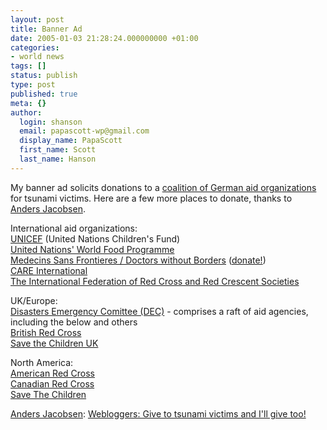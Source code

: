 ```yaml
---
layout: post
title: Banner Ad
date: 2005-01-03 21:28:24.000000000 +01:00
categories:
- world news
tags: []
status: publish
type: post
published: true
meta: {}
author:
  login: shanson
  email: papascott-wp@gmail.com
  display_name: PapaScott
  first_name: Scott
  last_name: Hanson
---
```

<p>My banner ad solicits donations to a <a href="http://www.aktion-deutschland-hilft.de/">coalition of German aid organizations</a> for tsunami victims. Here are a few more places to donate, thanks to<br />
<a href="http://www.jacobsen.no/anders/blog/">Anders Jacobsen</a>. </p>
<p>International aid organizations:<br />
<a href="http://unicef.org/">UNICEF</a> (United Nations Children's Fund)<br />
<a href="http://www.wfp.org/">United Nations' World Food Programme</a><br />
<a href="http://www.msf.org/">Medecins Sans Frontieres / Doctors without Borders</a> (<a href="http://www.msf.org/donations/index.cfm">donate!</a>)<br />
<a href="http://www.care.org/">CARE International</a><br />
<a href="http://www.ifrc.org/">The International Federation of Red Cross and Red Crescent Societies</a></p>
<p>UK/Europe:<br />
<a href="http://www.dec.org.uk/">Disasters Emergency Comittee (DEC)</a> - comprises a raft of aid agencies, including the below and others<br />
<a href="http://www.redcross.org.uk/">British Red Cross</a><br />
<a href="http://www.savethechildren.org.uk/">Save the Children UK</a></p>
<p>North America:<br />
<a href="http://www.redcross.org/">American Red Cross</a><br />
<a href="http://www.redcross.ca/">Canadian Red Cross</a><br />
<a href="http://www.savethechildren.org/">Save The Children</a></p>
<p><a href="http://www.jacobsen.no/anders/blog/">Anders Jacobsen</a>: <a href="http://www.jacobsen.no/anders/blog/archives/2005/01/02/webloggers_give_to_tsunami_victims_and_ill_give_too.html">Webloggers: Give to tsunami victims and I'll give too!</a></p>
